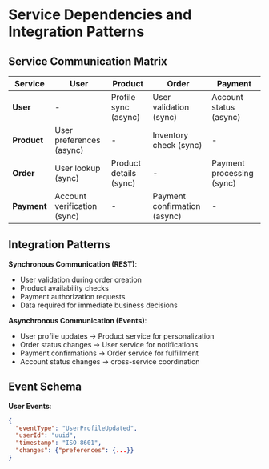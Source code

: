# Service Dependencies and Integration Patterns

## Service Communication Matrix

| Service | User | Product | Order | Payment |
|---------|------|---------|-------|---------|
| **User** | - | Profile sync (async) | User validation (sync) | Account status (async) |
| **Product** | User preferences (async) | - | Inventory check (sync) | - |
| **Order** | User lookup (sync) | Product details (sync) | - | Payment processing (sync) |
| **Payment** | Account verification (sync) | - | Payment confirmation (async) | - |

## Integration Patterns

**Synchronous Communication (REST)**:
- User validation during order creation
- Product availability checks
- Payment authorization requests
- Data required for immediate business decisions

**Asynchronous Communication (Events)**:
- User profile updates → Product service for personalization
- Order status changes → User service for notifications  
- Payment confirmations → Order service for fulfillment
- Account status changes → cross-service coordination

## Event Schema

**User Events**:
```json
{
  "eventType": "UserProfileUpdated",
  "userId": "uuid",
  "timestamp": "ISO-8601",
  "changes": {"preferences": {...}}
}